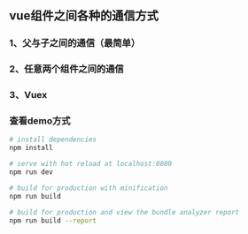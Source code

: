 ## vue组件之间各种的通信方式
### 1、父与子之间的通信（最简单）
### 2、任意两个组件之间的通信
### 3、Vuex


### 查看demo方式

``` bash
# install dependencies
npm install

# serve with hot reload at localhost:8080
npm run dev

# build for production with minification
npm run build

# build for production and view the bundle analyzer report
npm run build --report
```


